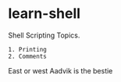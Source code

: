 # learn-shell

Shell Scripting Topics.

```text 
1. Printing
2. Comments
```
East or west Aadvik is the bestie